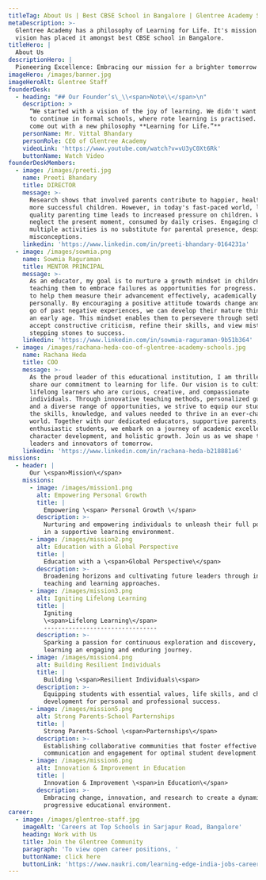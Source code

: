```yaml
---
titleTag: About Us | Best CBSE School in Bangalore | Glentree Academy School
metaDescription: >-
  Glentree Academy has a philosophy of Learning for Life. It's mission and
  vision has placed it amongst best CBSE school in Bangalore.
titleHero: |
  About Us
descriptionHero: |
  Pioneering Excellence: Embracing our mission for a brighter tomorrow
imageHero: /images/banner.jpg
imageHeroAlt: Glentree Staff
founderDesk:
  - heading: "## Our Founder’s\_\\<span>Note\\</span>\n"
    description: >
      “We started with a vision of the joy of learning. We didn't want our kids
      to continue in formal schools, where rote learning is practised. So we've
      come out with a new philosophy **Learning for Life.”**
    personName: Mr. Vittal Bhandary
    personRole: CEO of Glentree Academy
    videoLink: 'https://www.youtube.com/watch?v=vU3yC0Xt6Rk'
    buttonName: Watch Video
founderDeskMembers:
  - image: /images/preeti.jpg
    name: Preeti Bhandary
    title: DIRECTOR
    message: >-
      Research shows that involved parents contribute to happier, healthier, and
      more successful children. However, in today's fast-paced world, lack of
      quality parenting time leads to increased pressure on children. We often
      neglect the present moment, consumed by daily crises. Engaging children in
      multiple activities is no substitute for parental presence, despite common
      misconceptions.
    linkedin: 'https://www.linkedin.com/in/preeti-bhandary-0164231a'
  - image: /images/sowmia.png
    name: Sowmia Raguraman
    title: MENTOR PRINCIPAL
    message: >-
      As an educator, my goal is to nurture a growth mindset in children,
      teaching them to embrace failures as opportunities for progress. I strive
      to help them measure their advancement effectively, academically and
      personally. By encouraging a positive attitude towards change and letting
      go of past negative experiences, we can develop their mature thinking from
      an early age. This mindset enables them to persevere through setbacks,
      accept constructive criticism, refine their skills, and view mistakes as
      stepping stones to success.
    linkedin: 'https://www.linkedin.com/in/sowmia-raguraman-9b51b364'
  - image: /images/rachana-heda-coo-of-glentree-academy-schools.jpg
    name: Rachana Heda
    title: COO
    message: >-
      As the proud leader of this educational institution, I am thrilled to
      share our commitment to learning for life. Our vision is to cultivate
      lifelong learners who are curious, creative, and compassionate
      individuals. Through innovative teaching methods, personalized guidance,
      and a diverse range of opportunities, we strive to equip our students with
      the skills, knowledge, and values needed to thrive in an ever-changing
      world. Together with our dedicated educators, supportive parents, and
      enthusiastic students, we embark on a journey of academic excellence,
      character development, and holistic growth. Join us as we shape the
      leaders and innovators of tomorrow.
    linkedin: 'https://www.linkedin.com/in/rachana-heda-b218881a6'
missions:
  - header: |
      Our \<span>Mission\</span>
    missions:
      - image: /images/mission1.png
        alt: Empowering Personal Growth
        title: |
          Empowering \<span> Personal Growth \</span>
        description: >-
          Nurturing and empowering individuals to unleash their full potential
          in a supportive learning environment.
      - image: /images/mission2.png
        alt: Education with a Global Perspective
        title: |
          Education with a \<span>Global Perspective\</span>
        description: >-
          Broadening horizons and cultivating future leaders through innovative
          teaching and learning approaches.
      - image: /images/mission3.png
        alt: Igniting Lifelong Learning
        title: |
          Igniting
          \<span>Lifelong Learning\</span>
          --------------------------------
        description: >-
          Sparking a passion for continuous exploration and discovery, making
          learning an engaging and enduring journey.
      - image: /images/mission4.png
        alt: Building Resilient Individuals
        title: |
          Building \<span>Resilient Individuals\<span>
        description: >-
          Equipping students with essential values, life skills, and character
          development for personal and professional success.
      - image: /images/mission5.png
        alt: Strong Parents-School Parternships
        title: |
          Strong Parents-School \<span>Parternships\</span>
        description: >-
          Establishing collaborative communities that foster effective
          communication and engagement for optimal student development.
      - image: /images/mission6.png
        alt: Innovation & Improvement in Education
        title: |
          Innovation & Improvement \<span>in Education\</span>
        description: >-
          Embracing change, innovation, and research to create a dynamic and
          progressive educational environment.
career:
  - image: /images/glentree-staff.jpg
    imageAlt: 'Careers at Top Schools in Sarjapur Road, Bangalore'
    heading: Work with Us
    title: Join the Glentree Community
    paragraph: 'To view open career positions, '
    buttonName: click here
    buttonLink: 'https://www.naukri.com/learning-edge-india-jobs-careers-1633530'
---
```


